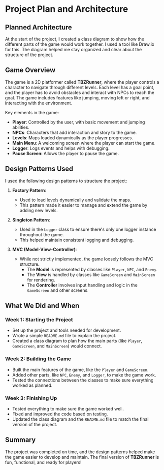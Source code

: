 # Project Plan and Architecture

## Planned Architecture
At the start of the project, I created a class diagram to show how the different parts of the game would work together. I used a tool like Draw.io for this. The diagram helped me stay organized and clear about the structure of the project.

## Game Overview
The game is a 2D platformer called **TBZRunner**, where the player controls a character to navigate through different levels. Each level has a goal point, and the player has to avoid obstacles and interact with NPCs to reach the goal. The game includes features like jumping, moving left or right, and interacting with the environment.

Key elements in the game:
- **Player**: Controlled by the user, with basic movement and jumping abilities.
- **NPCs**: Characters that add interaction and story to the game.
- **Levels**: Maps loaded dynamically as the player progresses.
- **Main Menu**: A welcoming screen where the player can start the game.
- **Logger**: Logs events and helps with debugging.
- **Pause Screen**: Allows the player to pause the game.

## Design Patterns Used
I used the following design patterns to structure the project:

1. **Factory Pattern**:
   - Used to load levels dynamically and validate the maps.
   - This pattern made it easier to manage and extend the game by adding new levels.

2. **Singleton Pattern**:
   - Used in the `Logger` class to ensure there's only one logger instance throughout the game.
   - This helped maintain consistent logging and debugging.

3. **MVC (Model-View-Controller)**:
   - While not strictly implemented, the game loosely follows the MVC structure.
     - The **Model** is represented by classes like `Player`, `NPC`, and `Enemy`.
     - The **View** is handled by classes like `GameScreen` and `MainScreen` for rendering.
     - The **Controller** involves input handling and logic in the `GameScreen` and other screens.

## What We Did and When

### Week 1: Starting the Project
- Set up the project and tools needed for development.
- Wrote a simple `README.md` file to explain the project.
- Created a class diagram to plan how the main parts (like `Player`, `GameScreen`, and `MainScreen`) would connect.

### Week 2: Building the Game
- Built the main features of the game, like the `Player` and `GameScreen`.
- Added other parts, like `NPC`, `Enemy`, and `Logger`, to make the game work.
- Tested the connections between the classes to make sure everything worked as planned.

### Week 3: Finishing Up
- Tested everything to make sure the game worked well.
- Fixed and improved the code based on testing.
- Updated the class diagram and the `README.md` file to match the final version of the project.

## Summary
The project was completed on time, and the design patterns helped make the game easier to develop and maintain. The final version of **TBZRunner** is fun, functional, and ready for players!
